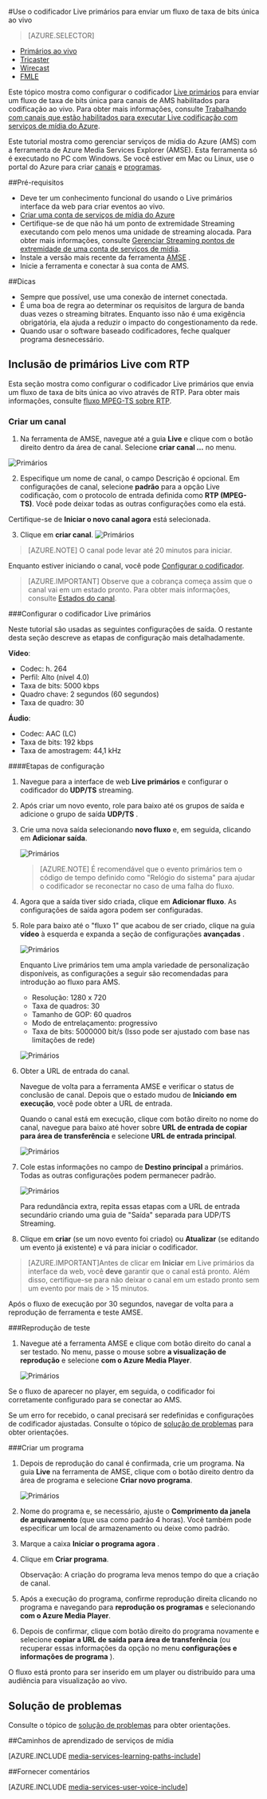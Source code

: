 <properties 
    pageTitle="Configurar o codificador Live primários para enviar um fluxo ao vivo de taxa de bits única | Microsoft Azure" 
    description="Este tópico mostra como configurar o codificador Live primários para enviar um fluxo de taxa de bits única para canais de AMS habilitados para codificação ao vivo." 
    services="media-services" 
    documentationCenter="" 
    authors="cenkdin" 
    manager="erikre" 
    editor=""/>

<tags 
    ms.service="media-services" 
    ms.workload="media" 
    ms.tgt_pltfrm="na" 
    ms.devlang="ne" 
    ms.topic="article" 
    ms.date="10/12/2016"
    ms.author="cenkdin;anilmur;juliako"/>

#<a name="use-the-elemental-live-encoder-to-send-a-single-bitrate-live-stream"></a>Use o codificador Live primários para enviar um fluxo de taxa de bits única ao vivo

> [AZURE.SELECTOR]
- [Primários ao vivo](media-services-configure-elemental-live-encoder.md)
- [Tricaster](media-services-configure-tricaster-live-encoder.md)
- [Wirecast](media-services-configure-wirecast-live-encoder.md)
- [FMLE](media-services-configure-fmle-live-encoder.md)

Este tópico mostra como configurar o codificador [Live primários](http://www.elementaltechnologies.com/products/elemental-live) para enviar um fluxo de taxa de bits única para canais de AMS habilitados para codificação ao vivo.  Para obter mais informações, consulte [Trabalhando com canais que estão habilitados para executar Live codificação com serviços de mídia do Azure](media-services-manage-live-encoder-enabled-channels.md).

Este tutorial mostra como gerenciar serviços de mídia do Azure (AMS) com a ferramenta de Azure Media Services Explorer (AMSE). Esta ferramenta só é executado no PC com Windows. Se você estiver em Mac ou Linux, use o portal do Azure para criar [canais](media-services-portal-creating-live-encoder-enabled-channel.md#create-a-channel) e [programas](media-services-portal-creating-live-encoder-enabled-channel.md#create-and-manage-a-program).

##<a name="prerequisites"></a>Pré-requisitos

- Deve ter um conhecimento funcional do usando o Live primários interface da web para criar eventos ao vivo.
- [Criar uma conta de serviços de mídia do Azure](media-services-portal-create-account.md)
- Certifique-se de que não há um ponto de extremidade Streaming executando com pelo menos uma unidade de streaming alocada. Para obter mais informações, consulte [Gerenciar Streaming pontos de extremidade de uma conta de serviços de mídia](media-services-portal-manage-streaming-endpoints.md).
- Instale a versão mais recente da ferramenta [AMSE](https://github.com/Azure/Azure-Media-Services-Explorer) .
- Inicie a ferramenta e conectar à sua conta de AMS.

##<a name="tips"></a>Dicas

- Sempre que possível, use uma conexão de internet conectada.
- É uma boa de regra ao determinar os requisitos de largura de banda duas vezes o streaming bitrates. Enquanto isso não é uma exigência obrigatória, ela ajuda a reduzir o impacto do congestionamento da rede.
- Quando usar o software baseado codificadores, feche qualquer programa desnecessário.

## <a name="elemental-live-with-rtp-ingest"></a>Inclusão de primários Live com RTP

Esta seção mostra como configurar o codificador Live primários que envia um fluxo de taxa de bits única ao vivo através de RTP.  Para obter mais informações, consulte [fluxo MPEG-TS sobre RTP](media-services-manage-live-encoder-enabled-channels.md#channel).

### <a name="create-a-channel"></a>Criar um canal

1.  Na ferramenta de AMSE, navegue até a guia **Live** e clique com o botão direito dentro da área de canal. Selecione **criar canal …** no menu.

![Primários](./media/media-services-elemental-live-encoder/media-services-elemental1.png)

2. Especifique um nome de canal, o campo Descrição é opcional. Em configurações de canal, selecione **padrão** para a opção Live codificação, com o protocolo de entrada definida como **RTP (MPEG-TS)**. Você pode deixar todas as outras configurações como ela está.


Certifique-se de **Iniciar o novo canal agora** está selecionada.

3. Clique em **criar canal**.
![Primários](./media/media-services-elemental-live-encoder/media-services-elemental12.png)

>[AZURE.NOTE] O canal pode levar até 20 minutos para iniciar.

Enquanto estiver iniciando o canal, você pode [Configurar o codificador](media-services-configure-elemental-live-encoder.md#configure_elemental_rtp).

>[AZURE.IMPORTANT] Observe que a cobrança começa assim que o canal vai em um estado pronto. Para obter mais informações, consulte [Estados do canal](media-services-manage-live-encoder-enabled-channels.md#states).

###<a id=configure_elemental_rtp></a>Configurar o codificador Live primários 

Neste tutorial são usadas as seguintes configurações de saída. O restante desta seção descreve as etapas de configuração mais detalhadamente. 

**Vídeo**:
 
- Codec: h. 264 
- Perfil: Alto (nível 4.0) 
- Taxa de bits: 5000 kbps 
- Quadro chave: 2 segundos (60 segundos) 
- Taxa de quadro: 30
 
**Áudio**:

- Codec: AAC (LC) 
- Taxa de bits: 192 kbps 
- Taxa de amostragem: 44,1 kHz


####<a name="configuration-steps"></a>Etapas de configuração

1. Navegue para a interface de web **Live primários** e configurar o codificador do **UDP/TS** streaming. 

2. Após criar um novo evento, role para baixo até os grupos de saída e adicione o grupo de saída **UDP/TS** . 

3. Crie uma nova saída selecionando **novo fluxo** e, em seguida, clicando em **Adicionar saída**.  
    
    ![Primários](./media/media-services-elemental-live-encoder/media-services-elemental13.png)
    
    >[AZURE.NOTE] É recomendável que o evento primários tem o código de tempo definido como "Relógio do sistema" para ajudar o codificador se reconectar no caso de uma falha do fluxo.

4. Agora que a saída tiver sido criada, clique em **Adicionar fluxo**. As configurações de saída agora podem ser configuradas. 
5. Role para baixo até o "fluxo 1" que acabou de ser criado, clique na guia **vídeo** à esquerda e expanda a seção de configurações **avançadas** . 

    ![Primários](./media/media-services-elemental-live-encoder/media-services-elemental4.png)

    Enquanto Live primários tem uma ampla variedade de personalização disponíveis, as configurações a seguir são recomendadas para introdução ao fluxo para AMS. 
    
    - Resolução: 1280 x 720 
    - Taxa de quadros: 30 
    - Tamanho de GOP: 60 quadros 
    - Modo de entrelaçamento: progressivo 
    - Taxa de bits: 5000000 bit/s (Isso pode ser ajustado com base nas limitações de rede) 
    

    ![Primários](./media/media-services-elemental-live-encoder/media-services-elemental5.png)

6. Obter a URL de entrada do canal.
    
    Navegue de volta para a ferramenta AMSE e verificar o status de conclusão de canal. Depois que o estado mudou de **Iniciando** **em execução**, você pode obter a URL de entrada.
      
    Quando o canal está em execução, clique com botão direito no nome do canal, navegue para baixo até hover sobre **URL de entrada de copiar para área de transferência** e selecione **URL de entrada principal**.  
    
    ![Primários](./media/media-services-elemental-live-encoder/media-services-elemental6.png)
    
1. Cole estas informações no campo de **Destino principal** a primários. Todas as outras configurações podem permanecer padrão.
    
    ![Primários](./media/media-services-elemental-live-encoder/media-services-elemental14.png)

    Para redundância extra, repita essas etapas com a URL de entrada secundário criando uma guia de "Saída" separada para UDP/TS Streaming.
    
7. Clique em **criar** (se um novo evento foi criado) ou **Atualizar** (se editando um evento já existente) e vá para iniciar o codificador. 

>[AZURE.IMPORTANT]Antes de clicar em **Iniciar** em Live primários da interface da web, você **deve** garantir que o canal está pronto. 
>Além disso, certifique-se para não deixar o canal em um estado pronto sem um evento por mais de > 15 minutos.

Após o fluxo de execução por 30 segundos, navegar de volta para a reprodução de ferramenta e teste AMSE.  

###<a name="test-playback"></a>Reprodução de teste
  
1. Navegue até a ferramenta AMSE e clique com botão direito do canal a ser testado. No menu, passe o mouse sobre **a visualização de reprodução** e selecione **com o Azure Media Player**.  

    ![Primários](./media/media-services-elemental-live-encoder/media-services-elemental8.png)

Se o fluxo de aparecer no player, em seguida, o codificador foi corretamente configurado para se conectar ao AMS. 

Se um erro for recebido, o canal precisará ser redefinidas e configurações de codificador ajustadas. Consulte o tópico de [solução de problemas](media-services-troubleshooting-live-streaming.md) para obter orientações.   

###<a name="create-a-program"></a>Criar um programa

1. Depois de reprodução do canal é confirmada, crie um programa. Na guia **Live** na ferramenta de AMSE, clique com o botão direito dentro da área de programa e selecione **Criar novo programa**.  

    ![Primários](./media/media-services-elemental-live-encoder/media-services-elemental9.png)

2. Nome do programa e, se necessário, ajuste o **Comprimento da janela de arquivamento** (que usa como padrão 4 horas). Você também pode especificar um local de armazenamento ou deixe como padrão.  
3. Marque a caixa **Iniciar o programa agora** .
4. Clique em **Criar programa**.  
  
    Observação: A criação do programa leva menos tempo do que a criação de canal.    
 
5. Após a execução do programa, confirme reprodução direita clicando no programa e navegando para **reprodução os programas** e selecionando **com o Azure Media Player**.  
6. Depois de confirmar, clique com botão direito do programa novamente e selecione **copiar a URL de saída para área de transferência** (ou recuperar essas informações da opção no menu **configurações e informações de programa** ). 

O fluxo está pronto para ser inserido em um player ou distribuído para uma audiência para visualização ao vivo.  

## <a name="troubleshooting"></a>Solução de problemas

Consulte o tópico de [solução de problemas](media-services-troubleshooting-live-streaming.md) para obter orientações. 


##<a name="media-services-learning-paths"></a>Caminhos de aprendizado de serviços de mídia

[AZURE.INCLUDE [media-services-learning-paths-include](../../includes/media-services-learning-paths-include.md)]

##<a name="provide-feedback"></a>Fornecer comentários

[AZURE.INCLUDE [media-services-user-voice-include](../../includes/media-services-user-voice-include.md)]
